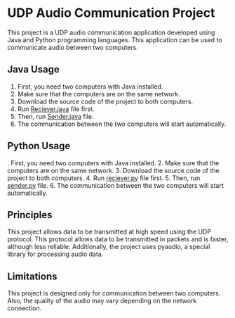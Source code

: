 #  UDP Audio Communication Project

This project is a UDP audio communication application developed using Java and Python programming languages. This application can be used to communicate audio between two computers.


## Java Usage

 1. First, you need two computers with Java installed.
 2. Make sure that the computers are on the same network.
 3. Download the source code of the project to both computers.
 4. Run [Reciever.java](https://github.com/ahmettopak/UdpAudio/blob/main/src/Receiver.java) file first.
 5. Then, run [Sender.java](https://github.com/ahmettopak/UdpAudio/blob/main/src/Sender.java) file.
 6. The communication between the two computers will start
    automatically.
## Python Usage

. First, you need two computers with Java installed.
 2. Make sure that the computers are on the same network.
 3. Download the source code of the project to both computers.
 4. Run [reciever.py](https://github.com/ahmettopak/UdpAudio/blob/main/receiver.py) file first.
 5. Then, run  [sender.py](https://github.com/ahmettopak/UdpAudio/blob/main/sender.py) file.
 6. The communication between the two computers will start
    automatically.
## Principles

This project allows data to be transmitted at high speed using the UDP protocol. This protocol allows data to be transmitted in packets and is faster, although less reliable. Additionally, the project uses pyaudio, a special library for processing audio data.

## Limitations

This project is designed only for communication between two computers. Also, the quality of the audio may vary depending on the network connection.
